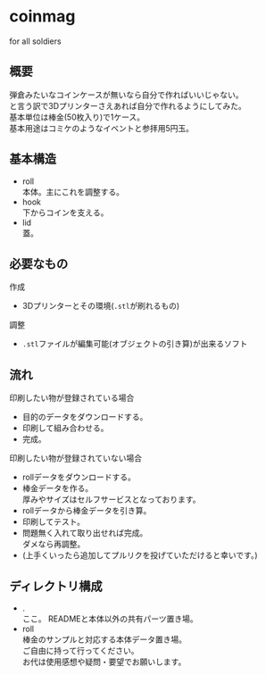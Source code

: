 # coinmag
for all soldiers


## 概要
弾倉みたいなコインケースが無いなら自分で作ればいいじゃない。  
と言う訳で3Dプリンターさえあれば自分で作れるようにしてみた。  
基本単位は棒金(50枚入り)で1ケース。  
基本用途はコミケのようなイベントと参拝用5円玉。


## 基本構造
- roll  
    本体。主にこれを調整する。
- hook  
    下からコインを支える。
- lid  
    蓋。


## 必要なもの
作成
- 3Dプリンターとその環境(`.stl`が刷れるもの)

調整
- `.stl`ファイルが編集可能(オブジェクトの引き算)が出来るソフト


## 流れ
印刷したい物が登録されている場合
- 目的のデータをダウンロードする。
- 印刷して組み合わせる。
- 完成。

印刷したい物が登録されていない場合
- rollデータをダウンロードする。
- 棒金データを作る。  
  厚みやサイズはセルフサービスとなっております。
- rollデータから棒金データを引き算。
- 印刷してテスト。
- 問題無く入れて取り出せれば完成。  
  ダメなら再調整。
- (上手くいったら追加してプルリクを投げていただけると幸いです。)


## ディレクトリ構成
- .  
    ここ。
    READMEと本体以外の共有パーツ置き場。
- roll  
    棒金のサンプルと対応する本体データ置き場。  
    ご自由に持って行ってください。  
    お代は使用感想や疑問・要望でお願いします。
